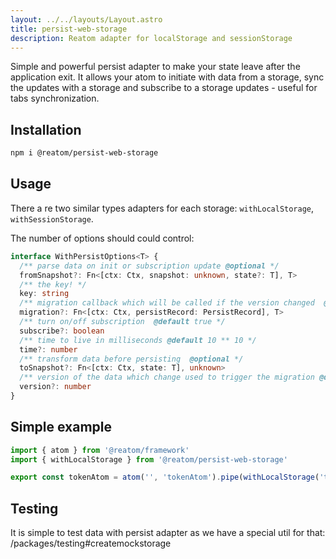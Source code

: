 ```yaml
---
layout: ../../layouts/Layout.astro
title: persist-web-storage
description: Reatom adapter for localStorage and sessionStorage
---
```


Simple and powerful persist adapter to make your state leave after the application exit. It allows your atom to initiate with data from a storage, sync the updates with a storage and subscribe to a storage updates - useful for tabs synchronization.

## Installation

```sh
npm i @reatom/persist-web-storage
```

## Usage

There a re two similar types adapters for each storage: `withLocalStorage`, `withSessionStorage`.

The number of options should could control:

```ts
interface WithPersistOptions<T> {
  /** parse data on init or subscription update @optional */
  fromSnapshot?: Fn<[ctx: Ctx, snapshot: unknown, state?: T], T>
  /** the key! */
  key: string
  /** migration callback which will be called if the version changed  @optional */
  migration?: Fn<[ctx: Ctx, persistRecord: PersistRecord], T>
  /** turn on/off subscription  @default true */
  subscribe?: boolean
  /** time to live in milliseconds @default 10 ** 10 */
  time?: number
  /** transform data before persisting  @optional */
  toSnapshot?: Fn<[ctx: Ctx, state: T], unknown>
  /** version of the data which change used to trigger the migration @default 0 */
  version?: number
}
```

## Simple example

```ts
import { atom } from '@reatom/framework'
import { withLocalStorage } from '@reatom/persist-web-storage'

export const tokenAtom = atom('', 'tokenAtom').pipe(withLocalStorage('token'))
```

## Testing

It is simple to test data with persist adapter as we have a special util for that: /packages/testing#createmockstorage
